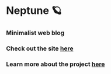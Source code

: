 # Neptune 🪐
### Minimalist web blog
### Check out the site [here](https://neptuneblog.herokuapp.com)
### Learn more about the project [here](https://neptuneblog.herokuapp.com/post/2)
